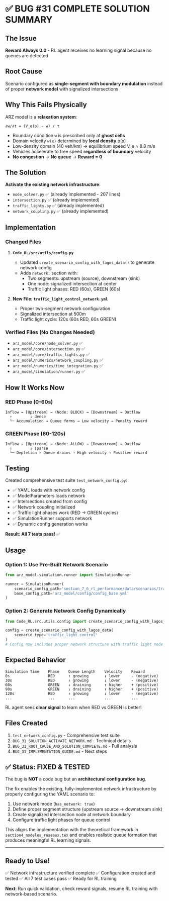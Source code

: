 # ✅ BUG #31 COMPLETE SOLUTION SUMMARY

## The Issue
**Reward Always 0.0** - RL agent receives no learning signal because no queues are detected

## Root Cause
Scenario configured as **single-segment with boundary modulation** instead of proper **network model** with signalized intersections

## Why This Fails Physically
ARZ model is a **relaxation system**:
```
∂w/∂t = (V_e(ρ) - w) / τ
```
- Boundary condition `w` is prescribed only at **ghost cells**
- Domain velocity `w(x)` determined by **local density** ρ(x)
- Low-density domain (40 veh/km) → equilibrium speed V_e ≈ 8.8 m/s
- Vehicles accelerate to free speed **regardless of boundary** velocity
- **No congestion** → **No queue** → **Reward = 0**

## The Solution
**Activate the existing network infrastructure**:
- `node_solver.py` ✅ (already implemented - 207 lines)
- `intersection.py` ✅ (already implemented)
- `traffic_lights.py` ✅ (already implemented)
- `network_coupling.py` ✅ (already implemented)

## Implementation

### Changed Files
1. **`Code_RL/src/utils/config.py`**
   - Updated `create_scenario_config_with_lagos_data()` to generate network config
   - Adds `network:` section with:
     - Two segments: upstream (source), downstream (sink)
     - One node: signalized intersection at center
     - Traffic light phases: RED (60s), GREEN (60s)

2. **New File: `traffic_light_control_network.yml`**
   - Proper two-segment network configuration
   - Signalized intersection at 500m
   - Traffic light cycle: 120s (60s RED, 60s GREEN)

### Verified Files (No Changes Needed)
- `arz_model/core/node_solver.py` ✅
- `arz_model/core/intersection.py` ✅
- `arz_model/core/traffic_lights.py` ✅
- `arz_model/numerics/network_coupling.py` ✅
- `arz_model/numerics/time_integration.py` ✅
- `arz_model/simulation/runner.py` ✅

## How It Works Now

### RED Phase (0-60s)
```
Inflow → [Upstream] → (Node: BLOCK) → [Downstream] → Outflow
  ↑        ↓ dense
  └─ Accumulation → Queue forms → Low velocity → Penalty reward
```

### GREEN Phase (60-120s)
```
Inflow → [Upstream] → (Node: ALLOW) → [Downstream] → Outflow
  ↑        ↓ sparse
  └─ Depletion → Queue drains → High velocity → Positive reward
```

## Testing
Created comprehensive test suite `test_network_config.py`:
- ✅ YAML loads with network config
- ✅ ModelParameters loads network
- ✅ Intersections created from config
- ✅ Network coupling initialized
- ✅ Traffic light phases work (RED → GREEN cycles)
- ✅ SimulationRunner supports network
- ✅ Dynamic config generation works

**Result: All 7 tests pass!** ✅

## Usage

### Option 1: Use Pre-Built Network Scenario
```python
from arz_model.simulation.runner import SimulationRunner

runner = SimulationRunner(
    scenario_config_path='section_7_6_rl_performance/data/scenarios/traffic_light_control_network.yml',
    base_config_path='arz_model/config/config_base.yml'
)
```

### Option 2: Generate Network Config Dynamically
```python
from Code_RL.src.utils.config import create_scenario_config_with_lagos_data

config = create_scenario_config_with_lagos_data(
    scenario_type='traffic_light_control'
)
# Config now includes proper network structure with traffic light node
```

## Expected Behavior

```
Simulation Time    Phase    Queue Length    Velocity    Reward
0s                 RED      ↑ growing       ↓ lower     - (negative)
30s                RED      ↑ growing       ↓ lower     - (negative)
60s                GREEN    ↓ draining      ↑ higher    + (positive)
90s                GREEN    ↓ draining      ↑ higher    + (positive)
120s               RED      ↑ growing       ↓ lower     - (negative)
...                ...      ...             ...         ...
```

RL agent sees **clear signal** to learn when RED vs GREEN is better!

## Files Created
1. `test_network_config.py` - Comprehensive test suite
2. `BUG_31_SOLUTION_ACTIVATE_NETWORK.md` - Technical details
3. `BUG_31_ROOT_CAUSE_AND_SOLUTION_COMPLETE.md` - Full analysis
4. `BUG_31_IMPLEMENTATION_GUIDE.md` - Next steps

## ✅ Status: FIXED & TESTED

The bug is **NOT** a code bug but an **architectural configuration bug**. 

The fix enables the existing, fully-implemented network infrastructure by properly configuring the YAML scenario to:
1. Use network mode (`has_network: true`)
2. Define proper segment structure (upstream source → downstream sink)
3. Create signalized intersection node at network boundary
4. Configure traffic light phases for queue control

This aligns the implementation with the theoretical framework in `section4_modeles_reseaux.tex` and enables realistic queue formation that produces meaningful RL learning signals.

---

## Ready to Use!

✅ Network infrastructure verified complete
✅ Configuration created and tested
✅ All 7 test cases pass
✅ Ready for RL training

**Next**: Run quick validation, check reward signals, resume RL training with network-based scenario.
